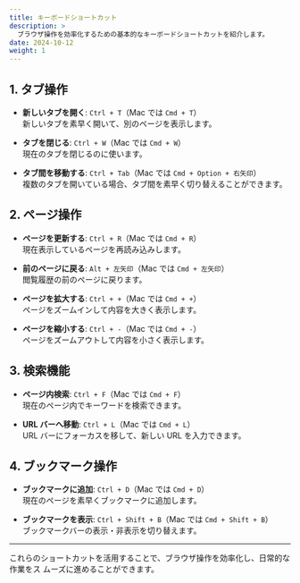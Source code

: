 ```yaml
---
title: キーボードショートカット
description: >
  ブラウザ操作を効率化するための基本的なキーボードショートカットを紹介します。
date: 2024-10-12
weight: 1
---
```


## 1. タブ操作

- **新しいタブを開く**: `Ctrl + T`（Mac では `Cmd + T`）  
  新しいタブを素早く開いて、別のページを表示します。
- **タブを閉じる**: `Ctrl + W`（Mac では `Cmd + W`）  
  現在のタブを閉じるのに使います。

- **タブ間を移動する**: `Ctrl + Tab`（Mac では `Cmd + Option + 右矢印`）  
  複数のタブを開いている場合、タブ間を素早く切り替えることができます。

## 2. ページ操作

- **ページを更新する**: `Ctrl + R`（Mac では `Cmd + R`）  
  現在表示しているページを再読み込みします。

- **前のページに戻る**: `Alt + 左矢印`（Mac では `Cmd + 左矢印`）  
  閲覧履歴の前のページに戻ります。

- **ページを拡大する**: `Ctrl + +`（Mac では `Cmd + +`）  
  ページをズームインして内容を大きく表示します。

- **ページを縮小する**: `Ctrl + -`（Mac では `Cmd + -`）  
  ページをズームアウトして内容を小さく表示します。

## 3. 検索機能

- **ページ内検索**: `Ctrl + F`（Mac では `Cmd + F`）  
  現在のページ内でキーワードを検索できます。

- **URL バーへ移動**: `Ctrl + L`（Mac では `Cmd + L`）  
  URL バーにフォーカスを移して、新しい URL を入力できます。

## 4. ブックマーク操作

- **ブックマークに追加**: `Ctrl + D`（Mac では `Cmd + D`）  
  現在のページを素早くブックマークに追加します。

- **ブックマークを表示**: `Ctrl + Shift + B`（Mac では `Cmd + Shift + B`）  
  ブックマークバーの表示・非表示を切り替えます。

---

これらのショートカットを活用することで、ブラウザ操作を効率化し、日常的な作業をス
ムーズに進めることができます。
